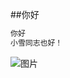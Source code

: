 ﻿##你好
```java
你好
小雪同志也好！
```
![图片](http://img.hb.aicdn.com/761f1bce319b745e663fed957606b4b5d167b9bff70a-nfBc9N_fw580)
